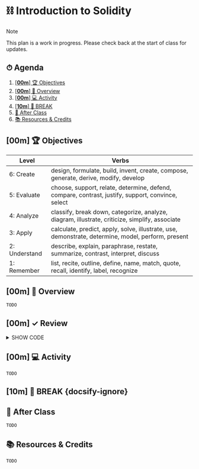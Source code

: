 # ⛓ Introduction to Solidity

> [!NOTE]
> This plan is a work in progress. Please check back at the start of class for updates.

<!-- > -->

<!-- omit in toc -->
## ⏱ Agenda

1. [[**00m**] 🏆 Objectives](#00m-%f0%9f%8f%86-objectives)
2. [[**00m**] 📖 Overview](#00m-%f0%9f%93%96-overview)
4. [[**00m**] 💻 Activity](#00m-%f0%9f%92%bb-activity)
5. [[**10m**] 🌴 BREAK](#10m-%f0%9f%8c%b4-break)
6. [🌃 After Class](#%f0%9f%8c%83-after-class)
7. [📚 Resources & Credits](#%f0%9f%93%9a-resources--credits)

<!-- > -->

## [**00m**] 🏆 Objectives

|   Level   | Verbs |
| --------- | ----- |
| 6: Create | design, formulate, build, invent, create, compose, generate, derive, modify, develop |
| 5: Evaluate | choose, support, relate, determine, defend, compare, contrast, justify, support, convince, select |
| 4: Analyze | classify, break down, categorize, analyze, diagram, illustrate, criticize, simplify, associate |
| 3: Apply | calculate, predict, apply, solve, illustrate, use, demonstrate, determine, model, perform, present |
| 2: Understand | describe, explain, paraphrase, restate, summarize, contrast, interpret, discuss |
| 1: Remember | list, recite, outline, define, name, match, quote, recall, identify, label, recognize |

<!-- > -->

## [**00m**] 📖 Overview

`TODO`

<!-- > -->

## [**00m**] ✓ Review

<details><summary>SHOW CODE</summary>
<p>

```python
print("hello world!")
```

</p>
</details>

<!-- > -->

## [**00m**] 💻 Activity

`TODO`

<!-- > -->

## [**10m**] 🌴 BREAK {docsify-ignore}

<!-- > -->

## 🌃 After Class

`TODO`

<!-- > -->

## 📚 Resources & Credits

`TODO`
